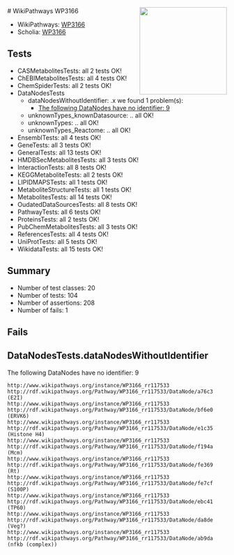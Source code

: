 <img style="float: right; width: 200px" src="https://upload.wikimedia.org/wikipedia/commons/thumb/8/83/Wplogo_with_text_500.png/640px-Wplogo_with_text_500.png" />
# WikiPathways WP3166

* WikiPathways: [WP3166](https://wikipathways.org/pathways/WP3166)
* Scholia: [WP3166](https://scholia.toolforge.org/wikipathways/WP3166)
## Tests
* CASMetabolitesTests: all 2 tests OK!
* ChEBIMetabolitesTests: all 4 tests OK!
* ChemSpiderTests: all 2 tests OK!
* DataNodesTests
    * dataNodesWithoutIdentifier: .x we found 1 problem(s):
        * [The following DataNodes have no identifier: 9](#d2d32fa8)
    * unknownTypes_knownDatasource: .. all OK!
    * unknownTypes: .. all OK!
    * unknownTypes_Reactome: .. all OK!
* EnsemblTests: all 4 tests OK!
* GeneTests: all 3 tests OK!
* GeneralTests: all 13 tests OK!
* HMDBSecMetabolitesTests: all 3 tests OK!
* InteractionTests: all 8 tests OK!
* KEGGMetaboliteTests: all 2 tests OK!
* LIPIDMAPSTests: all 1 tests OK!
* MetaboliteStructureTests: all 1 tests OK!
* MetabolitesTests: all 14 tests OK!
* OudatedDataSourcesTests: all 8 tests OK!
* PathwayTests: all 6 tests OK!
* ProteinsTests: all 2 tests OK!
* PubChemMetabolitesTests: all 3 tests OK!
* ReferencesTests: all 4 tests OK!
* UniProtTests: all 5 tests OK!
* WikidataTests: all 15 tests OK!


## Summary

* Number of test classes: 20
* Number of tests: 104
* Number of assertions: 208
* Number of fails: 1

## Fails

<a name="d2d32fa8" />

## DataNodesTests.dataNodesWithoutIdentifier

The following DataNodes have no identifier: 9
```
http://www.wikipathways.org/instance/WP3166_rr117533 http://rdf.wikipathways.org/Pathway/WP3166_rr117533/DataNode/a76c3 (E2I)
http://www.wikipathways.org/instance/WP3166_rr117533 http://rdf.wikipathways.org/Pathway/WP3166_rr117533/DataNode/bf6e0 (ERVK6)
http://www.wikipathways.org/instance/WP3166_rr117533 http://rdf.wikipathways.org/Pathway/WP3166_rr117533/DataNode/e1c35 (Histone H4)
http://www.wikipathways.org/instance/WP3166_rr117533 http://rdf.wikipathways.org/Pathway/WP3166_rr117533/DataNode/f194a (Mcm)
http://www.wikipathways.org/instance/WP3166_rr117533 http://rdf.wikipathways.org/Pathway/WP3166_rr117533/DataNode/fe369 (Rt)
http://www.wikipathways.org/instance/WP3166_rr117533 http://rdf.wikipathways.org/Pathway/WP3166_rr117533/DataNode/fe7cf (S100P)
http://www.wikipathways.org/instance/WP3166_rr117533 http://rdf.wikipathways.org/Pathway/WP3166_rr117533/DataNode/ebc41 (TP60)
http://www.wikipathways.org/instance/WP3166_rr117533 http://rdf.wikipathways.org/Pathway/WP3166_rr117533/DataNode/da8de (Veg?)
http://www.wikipathways.org/instance/WP3166_rr117533 http://rdf.wikipathways.org/Pathway/WP3166_rr117533/DataNode/ab9da (nfkb (complex))
```

